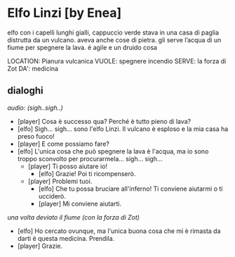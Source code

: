 # Elfo Linzi [by Enea]

elfo con i capelli lunghi gialli, cappuccio verde
stava in una casa di paglia distrutta da un vulcano. aveva anche cose di pietra.
gli serve l’acqua di un fiume per spegnere la lava. é agile e un druido cosa

LOCATION: Pianura vulcanica
VUOLE: spegnere incendio
SERVE: la forza di Zot
DA': medicina

## dialoghi

_audio: (sigh..sigh..)_

-   [player] Cosa è successo qua? Perché è tutto pieno di lava?
-   [elfo] Sigh… sigh… sono l'elfo Linzi. Il vulcano è esploso e la mia casa ha preso fuoco!
-   [player] E come possiamo fare?
-   [elfo] L'unica cosa che può spegnere la lava è l'acqua, ma io sono troppo sconvolto per procurarmela… sigh… sigh…
    -   [player] Ti posso aiutare io!
        -   [elfo] Grazie! Poi ti ricompenserò.
    -   [player] Problemi tuoi.
        -   [elfo] Che tu possa bruciare all'inferno! Ti conviene aiutarmi o ti ucciderò.
        -   [player] Mi conviene aiutarti.

_una volta deviato il fiume (con la forza di Zot)_

-   [elfo] Ho cercato ovunque, ma l'unica buona cosa che mi è rimasta da darti è questa medicina. Prendila.
-   [player] Grazie.
